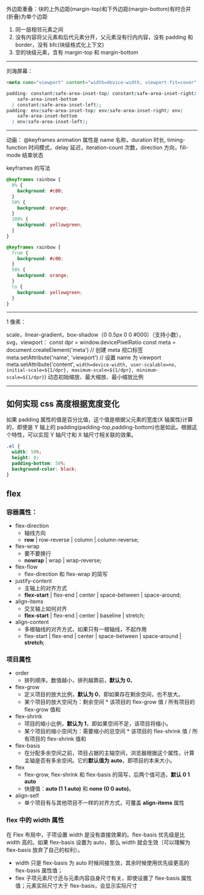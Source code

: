 外边距重叠：块的上外边距(margin-top)和下外边距(margin-bottom)有时合并(折叠)为单个边距

1. 同一层相邻元素之间
2. 没有内容将父元素和后代元素分开，父元素没有行内内容，没有 padding 和 border，没有 bfc(块级格式化上下文)
3. 空的块级元素，含有 margin-top 和 margin-bottom

---

刘海屏幕：

```html
<meta name="viewport" content="width=device-width, viewport-fit=cover" />
```

```css
padding: constant(safe-area-inset-top) constant(safe-area-inset-right) constant(
    safe-area-inset-bottom
  ) constant(safe-area-inset-left);
padding: env(safe-area-inset-top) env(safe-area-inset-right) env(
    safe-area-inset-bottom
  ) env(safe-area-inset-left);
```

---

动画：
@keyframes
animation 属性是 name 名称，duration 时长, timing-function 时间模式，delay 延迟，iteration-count 次数，direction 方向，fill-mode 结束状态

keyframes 的写法

```css
@keyframes rainbow {
  0% {
    background: #c00;
  }
  50% {
    background: orange;
  }
  100% {
    background: yellowgreen;
  }
}

@keyframes rainbow {
  from {
    background: #c00;
  }
  50% {
    background: orange;
  }
  to {
    background: yellowgreen;
  }
}
```

---

1 像素：

scale，linear-gradient，box-shadow（0 0.5px 0 0 #000）（支持小数），svg，viewport：
const dpr = window.devicePixelRatio
const meta = document.createElement('meta') // 创建 meta 视口标签
meta.setAttribute('name', 'viewport') // 设置 name 为 viewport
meta.setAttribute('content', `width=device-width, user-scalable=no, initial-scale=${1/dpr}, maximum-scale=${1/dpr}, minimum-scale=${1/dpr}`)
动态初始缩放、最大缩放、最小缩放比例

---

## 如何实现 css 高度根据宽度变化

如果 padding 属性的值是百分比值，这个值是根据父元素的宽度(X 轴属性)计算的，即使是 Y 轴上的 padding(padding-top,padding-bottom)也是如此。根据这个特性，可以实现 Y 轴尺寸和 X 轴尺寸相关联的效果。

```css
.el {
  width: 50%;
  height: 0;
  padding-bottom: 50%;
  background-color: black;
}
```

## flex

### 容器属性：

- flex-direction
  - 轴线方向
  - **row** | row-reverse | column | column-reverse;
- flex-wrap
  - 要不要换行
  - **nowrap** | wrap | wrap-reverse;
- flex-flow
  - flex-direction 和 flex-wrap 的简写
- justify-content
  - 主轴上的对齐方式
  - **flex-start** | flex-end | center | space-between | space-around;
- align-items
  - 交叉轴上如何对齐
  - **flex-start** | flex-end | center | baseline | stretch;
- align-content
  - 多根轴线的对齐方式，如果只有一根轴线，不起作用
  - flex-start | flex-end | center | space-between | space-around | **stretch**;

### 项目属性

- order
  - 排列顺序。数值越小，排列越靠前，**默认为 0**。
- flex-grow
  - 定义项目的放大比例，**默认为 0**，即如果存在剩余空间，也不放大。
  - 某个项目的放大空间为：剩余空间 \* 该项目的 flex-grow 值 / 所有项目的 flex-grow 值和
- flex-shrink
  - 项目的缩小比例，**默认为 1**，即如果空间不足，该项目将缩小。
  - 某个项目的缩小空间为：需要缩小的总空间 \* 该项目的 flex-shrink 值 / 所有项目的 flex-shrink 值和
- flex-basis
  - 在分配多余空间之前，项目占据的主轴空间，浏览器根据这个属性，计算主轴是否有多余空间。它的**默认值为 auto**，即项目的本来大小。
- flex
  - flex-grow, flex-shrink 和 flex-basis 的简写，后两个值可选，**默认 0 1 auto**
  - 快捷值：**auto (1 1 auto)** 和 **none (0 0 auto)**。
- align-self
  - 单个项目有与其他项目不一样的对齐方式，可覆盖 **align-items** 属性

### flex 中的 width 属性

在 Flex 布局中，子项设置 width 是没有直接效果的。flex-basis 优先级是比 width 高的。如果 flex-basis 设置为 auto，那么 width 就会生效（可以理解为 flex-basis 放弃了自己的权利）。

- width 只是 flex-basis 为 auto 时候间接生效，其余时候使用优先级更高的 flex-basis 属性值；
- flex 子项元素尺寸还与元素内容自身尺寸有关，即使设置了 flex-basis 属性值；元素实际尺寸大于 flex-basis，会显示实际尺寸
